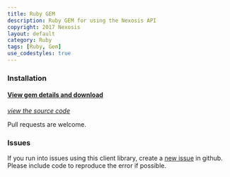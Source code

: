```yaml
---
title: Ruby GEM
description: Ruby GEM for using the Nexosis API
copyright: 2017 Nexosis 
layout: default
category: Ruby
tags: [Ruby, Gem]
use_codestyles: true
---
```


### Installation

#### [View gem details and download](https://rubygems.org/gems/nexosis_api)
*[view the source code](https://github.com/Nexosis/nexosisclient-rb)* 

Pull requests are welcome.

### Issues
If you run into issues using this client library, create a [new issue](https://github.com/Nexosis/nexosisclient-rb/issues/new) in github. Please include code to reproduce the error if possible.